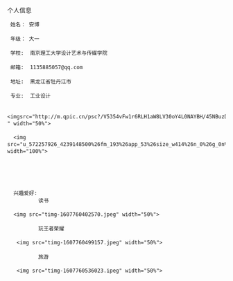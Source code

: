 
个人信息
      
     姓名： 安博

     年级： 大一

     学校:  南京理工大学设计艺术与传媒学院

     邮箱:  1135885057@qq.com

     地址:  黑龙江省牡丹江市

     专业:  工业设计

      <imgsrc="http://m.qpic.cn/psc?/V5354vFw1r6RLH1aW8LV30oY4L0NAYBH/45NBuzDIW489QBoVep5mcV8WpVQvWGnaOdcSx64KEPnQ0Iy12vCmCXBc6jo2jeVUNA59Q4jpGBflP.D*5wyJmE*U*Jc2AnQR4FXbLLV.MwQ!/b&bo=OAQ4BAAAAAABFzA!&rf=viewer_4 " width="50%">
     
      <img src="u_572257926_4239148500%26fm_193%26app_53%26size_w414%26n_0%26g_0n%26f_jpeg" width="100%">
  

    

 
      兴趣爱好:
              读书
              
      <img src="timg-1607760402570.jpeg" width="50%"> 
            
              玩王者荣耀
     
       <img src="timg-1607760499157.jpeg" width="50%"> 
              
              旅游
     
       <img src="timg-1607760536023.ipeg" width="50%">
     
     
     
    

